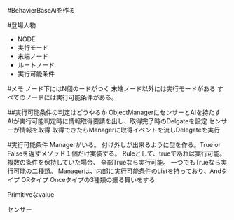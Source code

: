 #BehavierBaseAiを作る



#登場人物
- NODE
- 実行モード
- 末端ノード
- ルートノード
- 実行可能条件


#メモ
ノード下にはN個のードがつく
末端ノード以外には実行モードがある
すべてのノードには実行可能条件がある。

##実行可能条件の判定はどうやるか
ObjectManagerにセンサーとAIを持たす
AIが実行可能判定時に情報取得要請を出し、取得完了時のDelgateを設定
センサーが情報を取得
取得できたらManagerに取得イベントを流しDelegateを実行

#実行可能条件
Managerがいる。
付け外しが出来るように型を作る。True or Falseを返すメソッド１個だけ実装する。
Ruleとして、trueであれば実行可能。
複数の条件を保持していた場合、
全部Trueなら実行可能。
一つでもTrueなら実行可能の二種類。
Managerは、内部に実行可能条件のListを持っており、Andタイプ ORタイプ Onceタイプの3種類の振る舞いをする


Primitiveなvalue



センサー

